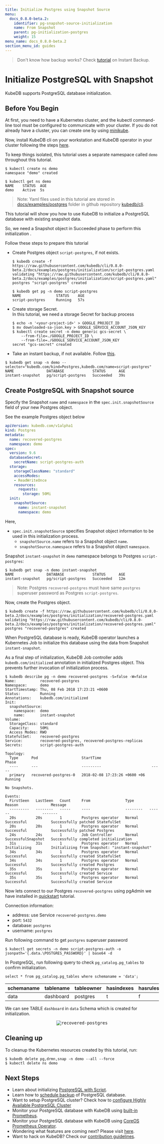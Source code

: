 ```yaml
---
title: Initialize Postgres using Snapshot Source
menu:
  docs_0.8.0-beta.2:
    identifier: pg-snapshot-source-initialization
    name: From Snapshot
    parent: pg-initialization-postgres
    weight: 15
menu_name: docs_0.8.0-beta.2
section_menu_id: guides
---
```

> Don't know how backup works?  Check [tutorial](/docs/0.8.0-beta.2/guides/postgres/snapshot/instant_backup) on Instant Backup.

# Initialize PostgreSQL with Snapshot

KubeDB supports PostgreSQL database initialization.

## Before You Begin

At first, you need to have a Kubernetes cluster, and the kubectl command-line tool must be configured to communicate with your cluster.
If you do not already have a cluster, you can create one by using [minikube](https://github.com/kubernetes/minikube).

Now, install KubeDB cli on your workstation and KubeDB operator in your cluster following the steps [here](/docs/0.8.0-beta.2/setup/install).

To keep things isolated, this tutorial uses a separate namespace called `demo` throughout this tutorial.

```console
$ kubectl create ns demo
namespace "demo" created

$ kubectl get ns demo
NAME    STATUS  AGE
demo    Active  5s
```

> Note: Yaml files used in this tutorial are stored in [docs/examples/postgres](https://github.com/kubedb/cli/tree/master/docs/examples/postgres) folder in github repository [kubedb/cli](https://github.com/kubedb/cli).

This tutorial will show you how to use KubeDB to initialize a PostgreSQL database with existing snapshot data.

So, we need a Snapshot object in Succeeded phase to perform this initialization .

Follow these steps to prepare this tutorial

- Create Postgres object `script-postgres`, if not exists.

    ```console
    $ kubedb create -f https://raw.githubusercontent.com/kubedb/cli/0.8.0-beta.2/docs/examples/postgres/initialization/script-postgres.yaml
    validating "https://raw.githubusercontent.com/kubedb/cli/0.8.0-beta.2/docs/examples/postgres/initialization/script-postgres.yaml"
    postgres "script-postgres" created
    ```

    ```console
    $ kubedb get pg -n demo script-postgres
    NAME                STATUS    AGE
    script-postgres     Running   57s
    ```

- Create storage Secret.<br>In this tutorial, we need a storage Secret for backup process

    ```console
    $ echo -n '<your-project-id>' > GOOGLE_PROJECT_ID
    $ mv downloaded-sa-json.key > GOOGLE_SERVICE_ACCOUNT_JSON_KEY
    $ kubectl create secret -n demo generic gcs-secret \
        --from-file=./GOOGLE_PROJECT_ID \
        --from-file=./GOOGLE_SERVICE_ACCOUNT_JSON_KEY
    secret "gcs-secret" created
    ```

- Take an instant backup, if not available. Follow [this](/docs/0.8.0-beta.2/guides/postgres/snapshot/instant_backup#instant-backup).

```console
$ kubedb get snap -n demo --selector="kubedb.com/kind=Postgres,kubedb.com/name=script-postgres"
NAME               DATABASE             STATUS      AGE
instant-snapshot   pg/script-postgres   Succeeded   39s
```

## Create PostgreSQL with Snapshot source

Specify the Snapshot `name` and `namespace` in the `spec.init.snapshotSource` field of your new Postgres object.

See the example Postgres object below

```yaml
apiVersion: kubedb.com/v1alpha1
kind: Postgres
metadata:
  name: recovered-postgres
  namespace: demo
spec:
  version: 9.6
  databaseSecret:
    secretName: script-postgres-auth
  storage:
    storageClassName: "standard"
    accessModes:
    - ReadWriteOnce
    resources:
      requests:
        storage: 50Mi
  init:
    snapshotSource:
      name: instant-snapshot
      namespace: demo
```

Here,

- `spec.init.snapshotSource` specifies Snapshot object information to be used in this initialization process.
	- `snapshotSource.name` refers to a Snapshot object `name`.
	- `snapshotSource.namespace` refers to a Snapshot object `namespace`.

Snapshot `instant-snapshot` in `demo` namespace belongs to Postgres `script-postgres`:

```console
$ kubedb get snap -n demo instant-snapshot
NAME               DATABASE             STATUS      AGE
instant-snapshot   pg/script-postgres   Succeeded   12m
```

> Note: Postgres `recovered-postgres` must have same `postgres` superuser password as Postgres `script-postgres`.

[//]: # (Describe authentication part. This should match with existing one)

Now, create the Postgres object.

```console
$ kubedb create -f https://raw.githubusercontent.com/kubedb/cli/0.8.0-beta.2/docs/examples/postgres/initialization/recovered-postgres.yaml
validating "https://raw.githubusercontent.com/kubedb/cli/0.8.0-beta.2/docs/examples/postgres/initialization/recovered-postgres.yaml"
postgres "recovered-postgres" created
```

When PostgreSQL database is ready, KubeDB operator launches a Kubernetes Job to initialize this database using the data from Snapshot `instant-snapshot`.

As a final step of initialization, KubeDB Job controller adds `kubedb.com/initialized` annotation in initialized Postgres object.
This prevents further invocation of initialization process.

```console
$ kubedb describe pg -n demo recovered-postgres -S=false -W=false
Name:           recovered-postgres
Namespace:      demo
StartTimestamp: Thu, 08 Feb 2018 17:23:21 +0600
Status:         Running
Annotations:    kubedb.com/initialized
Init:
  snapshotSource:
    namespace:  demo
    name:       instant-snapshot
Volume:
  StorageClass: standard
  Capacity:     50Mi
  Access Modes: RWO
StatefulSet:    recovered-postgres
Service:        recovered-postgres, recovered-postgres-replicas
Secrets:        script-postgres-auth

Topology:
  Type      Pod                    StartTime                       Phase
  ----      ---                    ---------                       -----
  primary   recovered-postgres-0   2018-02-08 17:23:26 +0600 +06   Running

No Snapshots.

Events:
  FirstSeen   LastSeen   Count     From                Type       Reason               Message
  ---------   --------   -----     ----                --------   ------               -------
  20s         20s        1         Postgres operator   Normal     Successful           Successfully patched StatefulSet
  20s         20s        1         Postgres operator   Normal     Successful           Successfully patched Postgres
  24s         24s        1         Job Controller      Normal     SuccessfulSnapshot   Successfully completed initialization
  31s         31s        1         Postgres operator   Normal     Initializing         Initializing from Snapshot: "instant-snapshot"
  34s         34s        1         Postgres operator   Normal     Successful           Successfully created StatefulSet
  34s         34s        1         Postgres operator   Normal     Successful           Successfully created Postgres
  35s         35s        1         Postgres operator   Normal     Successful           Successfully created Service
  35s         35s        1         Postgres operator   Normal     Successful           Successfully created Service
```

Now lets connect to our Postgres `recovered-postgres`  using pgAdmin we have installed in [quickstart](/docs/0.8.0-beta.2/guides/postgres/quickstart/quickstart#before-you-begin) tutorial.

Connection information:

- address: use Service `recovered-postgres.demo`
- port: `5432`
- database: `postgres`
- username: `postgres`

Run following command to get `postgres` superuser password

    $ kubectl get secrets -n demo script-postgres-auth -o jsonpath='{.data.\POSTGRES_PASSWORD}' | base64 -d

In PostgreSQL, run following query to check `pg_catalog.pg_tables` to confirm initialization.

```console
select * from pg_catalog.pg_tables where schemaname = 'data';
```

 schemaname | tablename | tableowner | hasindexes | hasrules | hastriggers | rowsecurity
------------|-----------|------------|------------|----------|-------------|-------------
 data       | dashboard | postgres   | t          | f        | f           | f

We can see TABLE `dashboard` in `data` Schema which is created for initialization.

<p align="center">
  <kbd>
    <img alt="recovered-postgres"  src="/docs/0.8.0-beta.2/images/postgres/recovered-postgres.gif">
  </kbd>
</p>

## Cleaning up

To cleanup the Kubernetes resources created by this tutorial, run:

```console
$ kubedb delete pg,drmn,snap -n demo --all --force
$ kubectl delete ns demo
```

## Next Steps

- Learn about initializing [PostgreSQL with Script](/docs/0.8.0-beta.2/guides/postgres/initialization/script_source).
- Learn how to [schedule backup](/docs/0.8.0-beta.2/guides/postgres/snapshot/scheduled_backup)  of PostgreSQL database.
- Want to setup PostgreSQL cluster? Check how to [configure Highly Available PostgreSQL Cluster](/docs/0.8.0-beta.2/guides/postgres/clustering/ha_cluster)
- Monitor your PostgreSQL database with KubeDB using [built-in Prometheus](/docs/0.8.0-beta.2/guides/postgres/monitoring/using-builtin-prometheus).
- Monitor your PostgreSQL database with KubeDB using [CoreOS Prometheus Operator](/docs/0.8.0-beta.2/guides/postgres/monitoring/using-coreos-prometheus-operator).
- Wondering what features are coming next? Please visit [here](/docs/0.8.0-beta.2/roadmap).
- Want to hack on KubeDB? Check our [contribution guidelines](/docs/0.8.0-beta.2/CONTRIBUTING).
